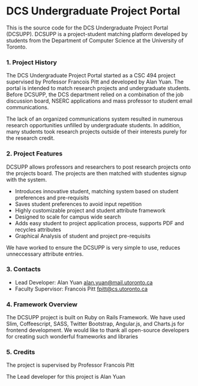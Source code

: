 # DCS Undergraduate Project Portal

This is the source code for the DCS Undergraduate Project Portal (DCSUPP). DCSUPP is a project-student matching platform developed by students from the Department of Computer Science at the University of Toronto.

### 1. Project History

The DCS Undergraduate Project Portal started as a CSC 494 project supervised by Professor Francois Pitt and developed by Alan Yuan. The portal is intended to match research projects and undergraduate students. Before DCSUPP, the DCS department relied on a combination of the job discussion board, NSERC applications and mass professor to student email communications.

The lack of an organized communications system resulted in numerous research opportunities unfilled by undergraduate students. In addition, many students took research projects outside of their interests purely for the research credit. 

### 2. Project Features

DCSUPP allows professors and researchers to post research projects onto the projects board. The projects are then matched with studentes signup with the system. 

* Introduces innovative student, matching system based on student preferences and pre-requisits
* Saves student preferences to avoid input repetition
* Highly customizable project and student attribute framework
* Designed to scale for campus wide search
* Adds easy student to project application process, supports PDF and recycles attributes
* Graphical Analysis of student and project pre-requisits

We have worked to ensure the DCSUPP is very simple to use, reduces unneccessary attribute entries. 

### 3. Contacts

* Lead Developer: Alan Yuan <alan.yuan@mail.utoronto.ca>
* Faculty Supervisor: Francois Pitt <fpitt@cs.utoronto.ca>

### 4. Framework Overview

The DCSUPP project is built on Ruby on Rails Framework. We have used Slim, Coffeescript, SASS, Twitter Bootstrap, Angular.js, and Charts.js for frontend development. We would like to thank all open-source developers for creating such wonderful frameworks and libraries

### 5. Credits

The project is supervised by Professor Francois Pitt

The Lead developer for this project is Alan Yuan